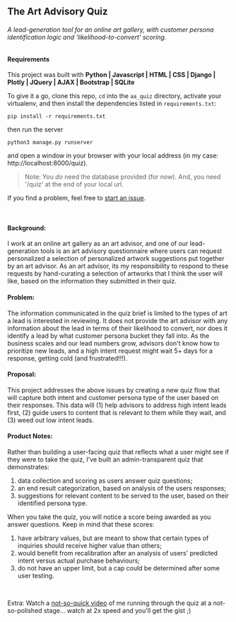 
<h2>The Art Advisory Quiz</h2>
<h6>A lead-generation tool for an online art gallery, with customer persona identification logic and 'likelihood-to-convert' scoring.</h6>

<h4>Requirements</h4>

This project was built with <b> Python | Javascript | HTML | CSS | Django | Plotly | JQuery | AJAX | Bootstrap | SQLite </b>

To give it a go, clone this repo, `cd` into the `aa_quiz` directory, activate your virtualenv, and then install the dependencies listed in `requirements.txt`:    

    pip install -r requirements.txt

then run the server
    
    python3 manage.py runserver
    
and open a window in your browser with your local address (in my case: http://localhost:8000/quiz).
    
> Note: You *do* need the database provided (for now). And, you need '/quiz' at the end of your local url. 

If you find a problem, feel free to [start an issue](https://github.com/proj-algos-july2020/mpreston_solo/issues).


<br>
<h4>Background:</h4>
<p>I work at an online art gallery as an art advisor, and one of our lead-generation 
    tools is an art advisory questionnaire where users can request personalized a selection of 
    personalized artwork suggestions put together by an art advisor. As an art advisor, its my 
    responsibility to respond to these requests by hand-curating a selection of artworks that I 
    think the user will like, based on the information they submitted in their quiz.
</p>
<h4>Problem:</h4> 
<p>The information communicated in the quiz brief is limited to the types of art a lead is interested 
    in reviewing. It does not provide the art advisor with any information about the lead in terms of 
    their likelihood to convert, nor does it identify a lead by what customer persona bucket they fall 
    into. As the business scales and our lead numbers grow, advisors don't know how to prioritize new 
    leads, and a high intent request might wait 5+ days for a response, getting cold (and frustrated!!!).
</p>
<h4>Proposal:</h4>
<p>This project addresses the above issues by creating a new quiz flow that will capture 
    both intent and customer persona type of the user based on their responses. This data will
    (1) help advisors to address high intent leads first, (2) guide users to content that is 
    relevant to them while they wait, and (3) weed out low intent leads. 
</p>
<h4>Product Notes:</h4>
<p>Rather than building a user-facing quiz that reflects what a user might see if they were to take the quiz, 
    I've built an admin-transparent quiz that demonstrates:
    <ol>
        <li>data collection and scoring as users answer quiz questions;</li>
        <li>an end result categorization, based on analysis of the users responses;</li>
        <li>suggestions for relevant content to be served to the user, based on their identified persona type.</li>
    </ol>
</p>
<p>
    When you take the quiz, you will notice a score being awarded as you answer questions. Keep in mind that these scores:
    <ol>
        <li>have arbitrary values, but are meant to show that certain types of inquiries should receive higher value than others;</li>
        <li>would benefit from recalibration after an analysis of users' predicted intent versus actual purchase behaviours;</li>
        <li>do not have an upper limit, but a cap could be determined after some user testing.</li>
    </ol>
</p>
<br>

Extra: Watch a [not-so-quick video](https://drive.google.com/file/d/1Nrq7slWzBBAr6MS1VJxEYBZApGqqaCKe/view?usp=sharing) of me running through the quiz at a not-so-polished stage... watch at 2x speed and you'll get the gist ;)
